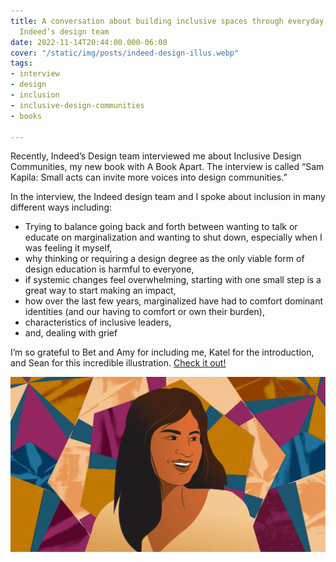 ```yaml
---
title: A conversation about building inclusive spaces through everyday allyship with
  Indeed’s design team
date: 2022-11-14T20:44:00.000-06:00
cover: "/static/img/posts/indeed-design-illus.webp"
tags:
- interview
- design
- inclusion
- inclusive-design-communities
- books

---
```

Recently, Indeed’s Design team interviewed me about Inclusive Design Communities, my new book with A Book Apart. The interview is called “Sam Kapila: Small acts can invite more voices into design communities.”

In the interview, the Indeed design team and I spoke about inclusion in many different ways including:

* Trying to balance going back and forth between wanting to talk or educate on marginalization and wanting to shut down, especially when I was feeling it myself,
* why thinking or requiring a design degree as the only viable form of design education is harmful to everyone,
* if systemic changes feel overwhelming, starting with one small step is a great way to start making an impact,
* how over the last few years, marginalized have had to comfort dominant identities (and our having to comfort or own their burden),
* characteristics of inclusive leaders,
* and, dealing with grief

I’m so grateful to Bet and Amy for including me, Katel for the introduction, and Sean for this incredible illustration. [Check it out!](https://indeed.design/article/sam-kapila-small-acts-can-invite-more-voices-into-design-communities)

![Illustration by Sean Loose](/static/img/posts/indeed-design-illus.webp)